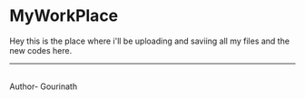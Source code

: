 # MyWorkPlace
Hey this is the place where i'll be uploading and saviing all my files and the new codes here.

<hr><br>
Author- Gourinath
